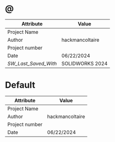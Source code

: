 # @
| Attribute | Value |
| ---  | ---     |
| Project Name |  |
| Author | hackmancoltaire |
| Project number |  |
| Date | 06/22/2024 |
| _SW_Last_Saved_With_ | SOLIDWORKS 2024 |
# Default
| Attribute | Value |
| ---  | ---     |
| Project Name |  |
| Author | hackmancoltaire |
| Project number |  |
| Date | 06/22/2024 |
